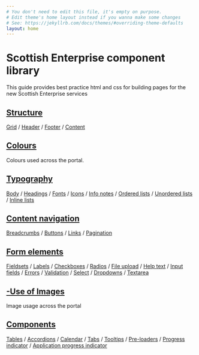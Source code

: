 ```yaml
---
# You don't need to edit this file, it's empty on purpose.
# Edit theme's home layout instead if you wanna make some changes
# See: https://jekyllrb.com/docs/themes/#overriding-theme-defaults
layout: home
---
```


<h1>Scottish Enterprise component library</h1>

<p>This guide provides best practice html and css for building pages for the new Scottish Enterprise services</p> 

<div class="row">
  <div class="link-block col-md-4">
    <h2><a href="structure/">Structure</a></h2>
    <p><a href="structure/grid/">Grid</a> / <a href="structure/header/">Header</a> / <a href="structure/footer/">Footer</a> / <a href="structure/content/">Content</a></p>
  </div>
  <div class="link-block col-md-4">
    <h2><a href="colours/colours-se">Colours</a></h2>
    <p>Colours used across the portal.</p>
  </div>
  <div class="link-block col-md-4">
    <h2><a href="typography/">Typography</a></h2>
    <p><a href="typography/body-copy">Body</a> / <a href="typography/h1-h6">Headings</a> / <a href="typography/fonts">Fonts</a> / <a href="typography/icons">Icons</a> / <a href="typography/info-notes">Info notes</a> / <a href="typography/ordered-list">Ordered lists</a> / <a href="typography/unordered-list">Unordered lists</a> / <a href="typography/inline-split-definition-list/">Inline lists</a></p>
  </div>
</div>

<div class="row">
  <div class="link-block col-md-4">
    <h2><a href="content-nav/">Content navigation</a></h2>
    <p><a href="content-nav/breadcrumbs">Breadcrumbs</a> / <a href="content-nav/buttons">Buttons</a> / <a href="content-nav/links">Links</a> / <a href="content-nav/pagination">Pagination</a></p>
  </div>
  <div class="link-block col-md-4">
    <h2><a href="form-elements/">Form elements</a></h2>
    <p><a href="form-elements/fieldsets/">Fieldsets</a> / <a href="form-elements/labels">Labels</a> / <a href="form-elements/checkboxes">Checkboxes</a> / <a href="form-elements/radio-buttons">Radios</a> / <a href="form-elements/file-upload">File upload</a> / <a href="form-elements/help-text">Help text</a> / <a href="form-elements/input-fields">Input fields</a> / <a href="form-elements/-errors">Errors</a> / <a href="form-elements/input-validation">Validation</a> / <a href="form-elements/select-menu">Select</a> / <a href="form-elements/-dropdowns">Dropdowns</a> / <a href="form-elements/text-area">Textarea</a></p>
  </div>
  <div class="link-block col-md-4">
    <h2><a href="use-of-images/">-Use of Images</a></h2>
    <p>Image usage across the portal</p>
  </div>
</div>

<div class="row">
  <div class="link-block col-md-4">
    <h2><a href="components/">Components</a></h2>
    <p><a href="components/tables">Tables</a> / <a href="components/accordions">Accordions</a> / <a href="components/calendar">Calendar</a> / <a href="components/tabs">Tabs</a> / <a href="components/tooltips">Tooltips</a> / <a href="components/-pre-loaders">Pre-loaders</a> / <a href="components/progress-indicator/">Progress indicator</a> / <a href="components/application-progress-indicator/">Application progress indicator</a></p>
  </div>
</div>
